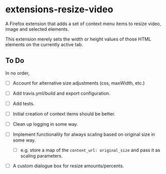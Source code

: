 # extensions-resize-video

A Firefox extension that adds a set of context menu items to resize video, image and selected elements.

This extension merely sets the width or height values of those HTML elements on the currently active tab.

## To Do

In no order,

- [ ] Account for alternative size adjustments (css, maxWidth, etc.)
- [ ] Add travis.yml/build and export configuration.
- [ ] Add tests.
- [ ] Initial creation of context items should be better.
- [ ] Clean up logging in some way.
- [ ] Implement functionality for always scaling based on original size in some way.
  - [ ] e.g. store a map of the `content_url: original_size` and pass it as scaling parameters.
- [ ] A custom dialogue box for resize amounts/percents.

